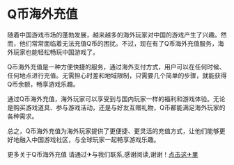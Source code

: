 # Q币海外充值

随着中国游戏市场的蓬勃发展，越来越多的海外玩家对中国的游戏产生了兴趣。然而，他们常常面临着无法充值Q币的困扰。不过，现在有了Q币海外充值服务，海外玩家也能轻松畅玩中国游戏了。

Q币海外充值是一种方便快捷的服务，通过海外支付方式，用户可以在任何时候、任何地点进行充值。无需担心时差和地域限制，只需要几个简单的步骤，就能获得Q币余额，畅享游戏乐趣。

通过Q币海外充值，海外玩家可以享受到与国内玩家一样的福利和游戏体验。无论是购买游戏道具、参与游戏活动，还是与好友互赠礼物，Q币都能满足海外玩家的各种需求。

总之，Q币海外充值为海外玩家提供了更便捷、更灵活的充值方式，让他们能够更好地融入中国游戏社区，与全球玩家一起畅享游戏乐趣。

更多关于Q币海外充值 请通过✈与我们联系,感谢阅读,谢谢！[点击这✈里](https://t.me/lm999bot)